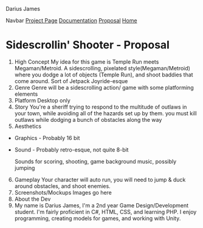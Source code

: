 Darius James

Navbar
[Project Page](project.html)
[Documentation](documentation.html)
[Proposal](proposal.html)
[Home](index.html)


# Sidescrollin' Shooter - Proposal

1. High Concept 
    My idea for this game is Temple Run meets Megaman/Metroid. A sidescrolling, pixelated style(Megaman/Metroid) where you dodge a lot of objects (Temple Run), and shoot baddies that come around. Sort of Jetpack Joyride-esque
2. Genre 
    Genre will be a sidescrolling action/ game with some platforming elements
3. Platform 
    Desktop only
4. Story 
    You're a sheriff trying to respond to the multitude of outlaws in your town, while avoiding all of the hazards set up by them. you must kill outlaws while dodging a bunch of obstacles along the way
5. Aesthetics
  * Graphics - Probably 16 bit
  * Sound - Probably retro-esque, not quite 8-bit

    Sounds for scoring, shooting, game background music, possibly jumping
    
6. Gameplay 
    Your character will auto run, you will need to jump & duck around obstacles, and shoot enemies.
7. Screenshots/Mockups
    Images go here
8. About the Dev 
9. My name is Darius James, I'm a 2nd year Game Design/Development student. I'm fairly proficient in C#, HTML, CSS, and learning PHP. I enjoy programming, creating models for games, and working with Unity.
